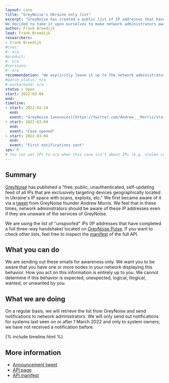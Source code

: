 ```yaml
---
layout: case
title: "GreyNoise's Ukraine only list"
excerpt: "GreyNoise has created a public list of IP addresses that have exclusively been observed in their honeypots in Ukraine, and not anywhere else.
We decided to take it upon ourselves to make network administrators aware of the fact that these hosts are on this list."
author: Frank Breedijk
lead: Frank Breedijk
researchers:
- Frank Breedijk
#cves:
#- n/a
#product: 
#- n/a
#versions: 
#- n/a
recommendation: "We explicitly leave it up to the network administrators to decide what to do with the observed facts"
#patch_status: n/a
#-workaround: n/a
status : Open
start: 2022-03-04
end: 
timeline:
- start: 2022-02-24
  end:
  event: "GreyNoise [anounces](https://twitter.com/Andrew___Morris/status/1496923547872206852?s=20&t=Y5vBKAso8TRrwief4KpbLg) their plans to publish a \"free, public, unauthenticated, self-updating feed of all IPs that are exclusively targeting devices geographically located in Ukraine's IP space with scans, exploits, etc.\""
- start: 2022-03-04
  end:
  event: "Case opened"
- start: 2022-03-04
  end:
  event: "First notifications sent"
ips: 0 
# You can set IPs to n/a when this case isn't about IPs (e.g. stolen credentials)
---
```

## Summary

[GreyNoise](https://greynoise.io/) has published a "free, public, unauthenticated, self-updating feed of all IPs that are exclusively targeting devices geographically located in Ukraine's IP space with scans, exploits, etc." We first became aware of it via a [tweet](https://twitter.com/Andrew___Morris/status/1496923547872206852?s=20&t=Y5vBKAso8TRrwief4KpbLg) from GreyNoise founder Andrew Morris. We feel that in these times, network administrators should be aware of these IP addresses even if they are unaware of the services of GreyNoise.

We are using the list of "unspoofed" IPs (IP addresses that have completed a full three-way handshake) located on [GreyNoise Pulse](https://www.greynoise.io/viz/pulse). If you want to check other lists, feel free to inspect the [manifest](https://api.greynoise.io/datashots/ukraine/manifest.json) of the full API.

## What you can do

We are sending out these emails for awareness only. We want you to be aware that you have one or more nodes in your network displaying this behavior. How you act on this information is entirely up to you. We cannot determine if this behavior is expected, unexpected, logical, illogical, wanted, or unwanted by you.

## What we are doing

On a regular basis, we will retrieve the list from GreyNoise and send notifications to network administrators. We will only send out notifications for systems last seen on or after 1 March 2022 and only to system owners; we have not received a notification before.

{% include timeline.html %}


## More information
* [Announcement tweet](https://twitter.com/Andrew___Morris/status/1496923547872206852?s=20&t=Y5vBKAso8TRrwief4KpbLg)
* [API page](https://www.greynoise.io/viz/pulse)
* [API manifest](https://api.greynoise.io/datashots/ukraine/manifest.json)
